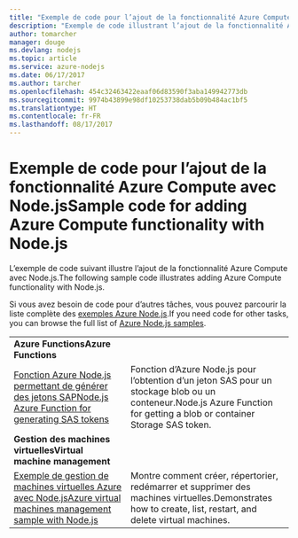 ```yaml
---
title: "Exemple de code pour l’ajout de la fonctionnalité Azure Compute avec Node.js"
description: "Exemple de code illustrant l’ajout de la fonctionnalité Azure Compute avec Node.js."
author: tomarcher
manager: douge
ms.devlang: nodejs
ms.topic: article
ms.service: azure-nodejs
ms.date: 06/17/2017
ms.author: tarcher
ms.openlocfilehash: 454c32463422eaaf06d83590f3aba149942773db
ms.sourcegitcommit: 9974b43899e98df10253738dab5b09b484ac1bf5
ms.translationtype: HT
ms.contentlocale: fr-FR
ms.lasthandoff: 08/17/2017
---
```

# <a name="sample-code-for-adding-azure-compute-functionality-with-nodejs"></a><span data-ttu-id="d5f01-103">Exemple de code pour l’ajout de la fonctionnalité Azure Compute avec Node.js</span><span class="sxs-lookup"><span data-stu-id="d5f01-103">Sample code for adding Azure Compute functionality with Node.js</span></span>

<span data-ttu-id="d5f01-104">L’exemple de code suivant illustre l’ajout de la fonctionnalité Azure Compute avec Node.js.</span><span class="sxs-lookup"><span data-stu-id="d5f01-104">The following sample code illustrates adding Azure Compute functionality with Node.js.</span></span>

<span data-ttu-id="d5f01-105">Si vous avez besoin de code pour d’autres tâches, vous pouvez parcourir la liste complète des [exemples Azure Node.js](https://azure.microsoft.com/resources/samples/?term=nodejs).</span><span class="sxs-lookup"><span data-stu-id="d5f01-105">If you need code for other tasks, you can browse the full list of [Azure Node.js samples](https://azure.microsoft.com/resources/samples/?term=nodejs).</span></span>

| | |
|---|---|
| <span data-ttu-id="d5f01-106">**Azure Functions**</span><span class="sxs-lookup"><span data-stu-id="d5f01-106">**Azure Functions**</span></span> ||
| [<span data-ttu-id="d5f01-107">Fonction Azure Node.js permettant de générer des jetons SAP</span><span class="sxs-lookup"><span data-stu-id="d5f01-107">Node.js Azure Function for generating SAS tokens</span></span>](https://azure.microsoft.com/resources/samples/functions-node-sas-token/) | <span data-ttu-id="d5f01-108">Fonction d’Azure Node.js pour l’obtention d’un jeton SAS pour un stockage blob ou un conteneur.</span><span class="sxs-lookup"><span data-stu-id="d5f01-108">Node.js Azure Function for getting a blob or container Storage SAS token.</span></span> |
| <span data-ttu-id="d5f01-109">**Gestion des machines virtuelles**</span><span class="sxs-lookup"><span data-stu-id="d5f01-109">**Virtual machine management**</span></span> ||
| [<span data-ttu-id="d5f01-110">Exemple de gestion de machines virtuelles Azure avec Node.js</span><span class="sxs-lookup"><span data-stu-id="d5f01-110">Azure virtual machines management sample with Node.js</span></span>](https://github.com/Azure-Samples/storage-blob-node-getting-started) | <span data-ttu-id="d5f01-111">Montre comment créer, répertorier, redémarrer et supprimer des machines virtuelles.</span><span class="sxs-lookup"><span data-stu-id="d5f01-111">Demonstrates how to create, list, restart, and delete virtual machines.</span></span> |